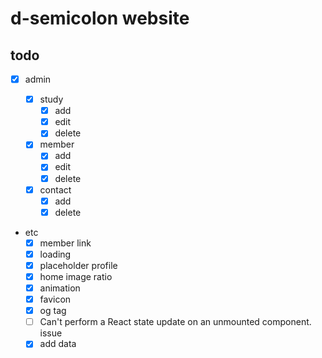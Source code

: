 # d-semicolon website

## todo

- [x] admin

  - [x] study
    - [x] add
    - [x] edit
    - [x] delete
  - [x] member
    - [x] add
    - [x] edit
    - [x] delete
  - [x] contact
    - [x] add
    - [x] delete

- etc
  - [x] member link
  - [x] loading
  - [x] placeholder profile
  - [x] home image ratio
  - [x] animation
  - [x] favicon
  - [x] og tag
  - [ ] Can't perform a React state update on an unmounted component. issue
  - [x] add data
